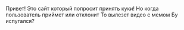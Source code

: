 Привет!
Это сайт который попросит принять куки!
Но когда пользователь приймет или отклонит
То вылезет видео с мемом Бу испугался?
